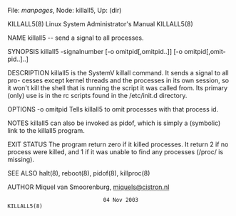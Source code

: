 File: *manpages*,  Node: killall5,  Up: (dir)

KILLALL5(8)           Linux System Administrator's Manual          KILLALL5(8)



NAME
       killall5 -- send a signal to all processes.

SYNOPSIS
       killall5  -signalnumber  [-o  omitpid[,omitpid..]]   [-o omitpid[,omit-
       pid..]..]

DESCRIPTION
       killall5 is the SystemV killall command. It sends a signal to all  pro-
       cesses  except  kernel threads and the processes in its own session, so
       it won't kill the shell that is running the script it was called  from.
       Its  primary  (only)  use is in the rc scripts found in the /etc/init.d
       directory.

OPTIONS
       -o omitpid
              Tells killall5 to omit processes with that process id.

NOTES
       killall5 can also be invoked as pidof, which  is  simply  a  (symbolic)
       link to the killall5 program.

EXIT STATUS
       The  program  return  zero  if  it killed processes.  It return 2 if no
       process were killed, and 1 if it  was  unable  to  find  any  processes
       (/proc/ is missing).

SEE ALSO
       halt(8), reboot(8), pidof(8), killproc(8)

AUTHOR
       Miquel van Smoorenburg, miquels@cistron.nl



                                  04 Nov 2003                      KILLALL5(8)
